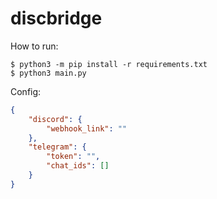 # discbridge

How to run:
```console
$ python3 -m pip install -r requirements.txt
$ python3 main.py
```

Config:
```json
{
    "discord": {
        "webhook_link": ""
    },
    "telegram": {
        "token": "",
        "chat_ids": []
    }
}
```
